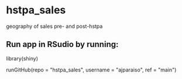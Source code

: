 # hstpa_sales
geography of sales pre- and post-hstpa

## Run app in RSudio by running:
  
  library(shiny)
  
  runGitHub(repo = "hstpa_sales", username = "ajparaiso", ref = "main")
